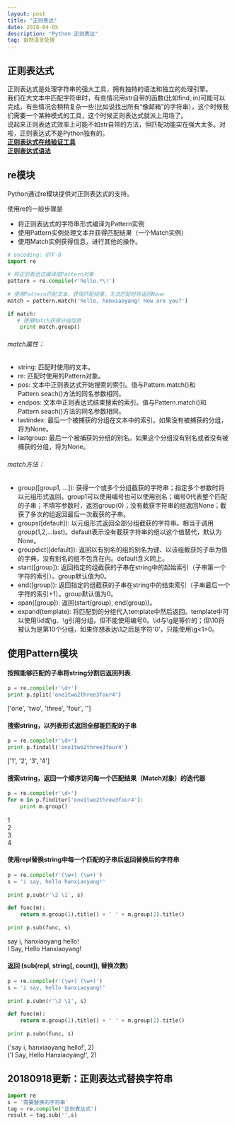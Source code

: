 ```yaml
---
layout: post
title: "正则表达"
date: 2018-04-05
description: "Python 正则表达"
tag: 自然语言处理
---   
```



## 正则表达式
正则表达式是处理字符串的强大工具，拥有独特的语法和独立的处理引擎。  
我们在大文本中匹配字符串时，有些情况用str自带的函数(比如find, in)可能可以完成，有些情况会稍稍复杂一些(比如说找出所有“像邮箱”的字符串），这个时候我们需要一个某种模式的工具，这个时候正则表达式就派上用场了。  
说起来正则表达式效率上可能不如str自带的方法，但匹配功能实在强大太多。对啦，正则表达式不是Python独有的。  
**[正则表达式在线验证工具](http://regexr.com/)**  
**[正则表达式语法](https://github.com/jiaruncao/jiaruncao.github.io/blob/master/NLP/Chapter1-basic%20knowledge/%E6%AD%A3%E5%88%99%E8%A1%A8%E8%BE%BE%E5%BC%8F%E8%AF%AD%E6%B3%95.jpg)**

## re模块  
Python通过re模块提供对正则表达式的支持。  

使用re的一般步骤是

* 将正则表达式的字符串形式编译为Pattern实例
* 使用Pattern实例处理文本并获得匹配结果（一个Match实例）
* 使用Match实例获得信息，进行其他的操作。
```python
# encoding: UTF-8
import re
 
# 将正则表达式编译成Pattern对象
pattern = re.compile(r'hello.*\!')
 
# 使用Pattern匹配文本，获得匹配结果，无法匹配时将返回None
match = pattern.match('hello, hanxiaoyang! How are you?')
 
if match:
   # 使用Match获得分组信息
    print match.group()
```
###### match属性：
* string: 匹配时使用的文本。
* re: 匹配时使用的Pattern对象。
* pos: 文本中正则表达式开始搜索的索引。值与Pattern.match()和Pattern.seach()方法的同名参数相同。
* endpos: 文本中正则表达式结束搜索的索引。值与Pattern.match()和Pattern.seach()方法的同名参数相同。
* lastindex: 最后一个被捕获的分组在文本中的索引。如果没有被捕获的分组，将为None。
* lastgroup: 最后一个被捕获的分组的别名。如果这个分组没有别名或者没有被捕获的分组，将为None。
###### match方法：
* group([group1, …]): 
获得一个或多个分组截获的字符串；指定多个参数时将以元组形式返回。group1可以使用编号也可以使用别名；编号0代表整个匹配的子串；不填写参数时，返回group(0)；没有截获字符串的组返回None；截获了多次的组返回最后一次截获的子串。
* groups([default]): 
以元组形式返回全部分组截获的字符串。相当于调用group(1,2,…last)。default表示没有截获字符串的组以这个值替代，默认为None。
* groupdict([default]): 
返回以有别名的组的别名为键、以该组截获的子串为值的字典，没有别名的组不包含在内。default含义同上。
* start([group]): 
返回指定的组截获的子串在string中的起始索引（子串第一个字符的索引）。group默认值为0。
* end([group]): 
返回指定的组截获的子串在string中的结束索引（子串最后一个字符的索引+1）。group默认值为0。
* span([group]): 
返回(start(group), end(group))。
* expand(template): 
将匹配到的分组代入template中然后返回。template中可以使用\id或\g、\g引用分组，但不能使用编号0。\id与\g是等价的；但\10将被认为是第10个分组，如果你想表达\1之后是字符'0'，只能使用\g<1>0。
## 使用Pattern模块
#### 按照能够匹配的子串将string分割后返回列表
```python
p = re.compile(r'\d+')
print p.split('one1two2three3four4')
```
['one', 'two', 'three', 'four', '']
#### 搜索string，以列表形式返回全部能匹配的子串
```python
p = re.compile(r'\d+')
print p.findall('one1two2three3four4')
```
['1', '2', '3', '4']
#### 搜索string，返回一个顺序访问每一个匹配结果（Match对象）的迭代器
```python
p = re.compile(r'\d+')
for m in p.finditer('one1two2three3four4'):
    print m.group()
```
1  
2  
3  
4  
#### 使用repl替换string中每一个匹配的子串后返回替换后的字符串
```python
p = re.compile(r'(\w+) (\w+)')
s = 'i say, hello hanxiaoyang!'
 
print p.sub(r'\2 \1', s)
 
def func(m):
    return m.group(1).title() + ' ' + m.group(2).title()
 
print p.sub(func, s)
```
say i, hanxiaoyang hello!  
I Say, Hello Hanxiaoyang!
#### 返回 (sub(repl, string[, count]), 替换次数)
```python
p = re.compile(r'(\w+) (\w+)')
s = 'i say, hello hanxiaoyang!'
 
print p.subn(r'\2 \1', s)
 
def func(m):
    return m.group(1).title() + ' ' + m.group(2).title()
 
print p.subn(func, s)
```
('say i, hanxiaoyang hello!', 2)  
('I Say, Hello Hanxiaoyang!', 2)


## 20180918更新：正则表达式替换字符串
```python
import re
s = '需要替换的字符串'
tag = re.compile('正则表达式')
result = tag.sub('',s)
```
